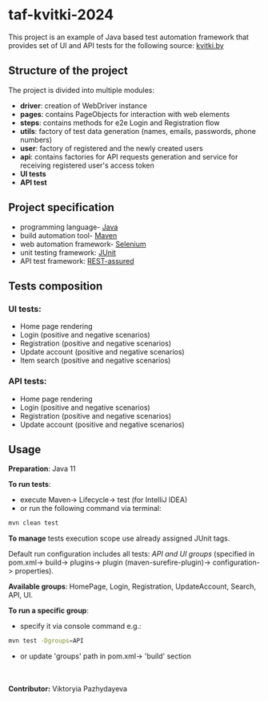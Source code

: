 # taf-kvitki-2024

This project is an example of Java based test automation framework that provides set of
UI and API tests for the following source:  [kvitki.by](https://www.kvitki.by)

## Structure of the project

The project is divided into multiple modules:

-   <b>driver</b>: creation of WebDriver instance
-   <b>pages</b>: contains PageObjects for interaction with web elements
-   <b>steps</b>: contains methods for e2e Login and Registration flow
-   <b>utils</b>: factory of test data generation (names, emails, passwords, phone numbers)
-   <b>user</b>: factory of registered and the newly created users
-   <b>api</b>: contains factories for API requests generation and service for receiving registered user's access token 
-   <b>UI tests</b>
-   <b>API test</b>


## Project specification

- programming language- [Java](https://www.java.com/en/download/help/whatis_java.html)
- build automation tool- [Maven](https://maven.apache.org/)
- web automation framework- [Selenium](https://www.selenium.dev/)
- unit testing framework: [JUnit](https://junit.org/junit5/)
- API test framework: [REST-assured](https://rest-assured.io/)

## Tests composition

<H3> UI tests:</H3>

- Home page rendering 
- Login (positive and negative scenarios)
- Registration (positive and negative scenarios)
- Update account (positive and negative scenarios)
- Item search (positive and negative scenarios)

<H3> API tests:</H3>

- Home page rendering
- Login (positive and negative scenarios)
- Registration (positive and negative scenarios)
- Update account (positive and negative scenarios)

## Usage

<b>Preparation</b>: Java 11

<b>To run tests</b>:
- execute Maven-> Lifecycle-> test (for IntelliJ IDEA)
- or run the following command via terminal: 
```bash
mvn clean test
```

<b>To manage</b> tests execution scope use already assigned JUnit tags.
<p>Default run configuration includes all tests:  <i>API and UI groups</i> (specified in pom.xml-> build-> plugins-> plugin (maven-surefire-plugin)-> configuration-> properties).</p>
<b>Available groups</b>: HomePage, Login, Registration, UpdateAccount, Search, API, UI.

<b>To run a specific group</b>:
* specify it via console command e.g.:
```bash
mvn test -Dgroups=API
```
* or update 'groups' path in pom.xml-> 'build' section

<br></br>
<b>Contributor:</b> Viktoryia Pazhydayeva





